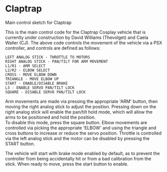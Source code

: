 # Claptrap
Main control sketch for Claptrap 

This is the main control code for the Claptrap Cosplay vehicle that is currently under construction by David Williams (Thevolget) 
and Caela Waller (CJ).  The above code controls the movement of the vehicle via a PSX controller, and controls are defined as 
follows:

    LEFT ANALOG STICK - THROTTLE TO MOTORS
    RIGHT ANALOG STICK - PAN/TILT FOR ARM MOVEMENT
    L1/R1 - ARM SELECT
    L2/R2 - ELBOW SELECT
    CROSS - MOVE ELBOW DOWN
    TRIANGLE - MOVE ELBOW UP
    START - ENABLE/DISABLE BRAKE
    L3 - ENABLE SERVO PAN/TILT LOCK
    SQUARE - DISABLE SERVO PAN/TILT LOCK
  
Arm movements are made via pressing the appropriate 'ARM' button, then moving the right analog stick to adjust the position.  Pressing
down on the right analog stick will enable the pan/tilt hold mode, which will allow the arms to be positioned and hold the position.  
To disable this mode, press the square button.  Elbow movements are controlled via picking the appropriate 'ELBOW' and using the 
triangle and cross buttons to increase or reduce the servo position.  Throttle is controlled via the left analog stick and the motor
can be disabled by pressing the START button.  

The vehicle will start with brake mode enabled by default, as to prevent the controller from being accidentally hit or from a bad 
calibration from the stick.  When ready to move, press the start button to enable.
